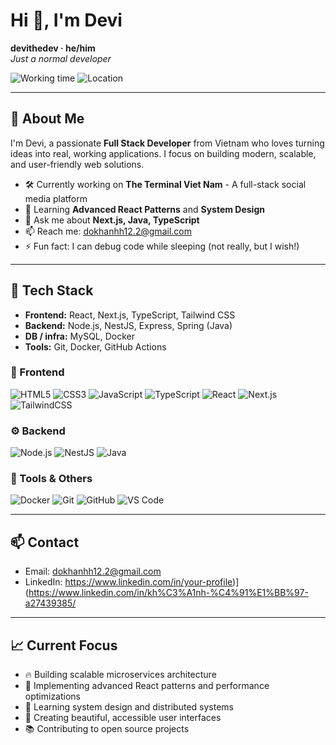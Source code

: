<!-- Header / Hero -->
<h1 align="left">Hi 👋, I'm Devi</h1>
<p align="left">
  <strong>devithedev · he/him</strong><br>
  <em>Just a normal developer</em>
</p>

<!-- Small badges row -->
<p>
  <img alt="Working time" src="https://img.shields.io/badge/Working%20time-Active-brightgreen" />
  <img alt="Location" src="https://img.shields.io/badge/Location-Viet%20Nam-blue" />
</p>

---

## 🚀 About Me
I'm Devi, a passionate **Full Stack Developer** from Vietnam who loves turning ideas into real, working applications.
I focus on building modern, scalable, and user-friendly web solutions.

- 🛠 Currently working on **The Terminal Viet Nam** - A full-stack social media platform  
- 🌱 Learning **Advanced React Patterns** and **System Design**  
- 💬 Ask me about **Next.js, Java, TypeScript**
- 📫 Reach me: <a href="mailto:dokhanhh12.2@gmail.com">dokhanhh12.2@gmail.com</a>  
- ⚡ Fun fact: I can debug code while sleeping (not really, but I wish!)

---

## 🧰 Tech Stack
- **Frontend:** React, Next.js, TypeScript, Tailwind CSS  
- **Backend:** Node.js, NestJS, Express, Spring (Java)  
- **DB / infra:** MySQL, Docker 
- **Tools:** Git, Docker, GitHub Actions

<!-- Tech icons (emoji or shields) -->

### 🎨 Frontend
<p>
  <img alt="HTML5" src="https://img.shields.io/badge/HTML5-E34F26?logo=html5&logoColor=white"/>
  <img alt="CSS3" src="https://img.shields.io/badge/CSS3-1572B6?logo=css3&logoColor=white"/>
  <img alt="JavaScript" src="https://img.shields.io/badge/JavaScript-F7DF1E?logo=javascript&logoColor=black"/>
  <img alt="TypeScript" src="https://img.shields.io/badge/TypeScript-3178C6?logo=typescript&logoColor=white"/>
  <img alt="React" src="https://img.shields.io/badge/React-20232A?logo=react&logoColor=61DAFB"/>
  <img alt="Next.js" src="https://img.shields.io/badge/Next.js-000000?logo=nextdotjs&logoColor=white"/>
  <img alt="TailwindCSS" src="https://img.shields.io/badge/TailwindCSS-38B2AC?logo=tailwindcss&logoColor=white"/>
</p>

### ⚙️ Backend
<p>
  <img alt="Node.js" src="https://img.shields.io/badge/Node.js-339933?logo=node.js&logoColor=white"/>
  <img alt="NestJS" src="https://img.shields.io/badge/NestJS-E0234E?logo=nestjs&logoColor=white"/>
  <img alt="Java" src="https://img.shields.io/badge/Java-007396?logo=java&logoColor=white"/>
</p>

### 🧰 Tools & Others
<p>
  <img alt="Docker" src="https://img.shields.io/badge/Docker-2496ED?logo=docker&logoColor=white"/>
  <img alt="Git" src="https://img.shields.io/badge/Git-F05032?logo=git&logoColor=white"/>
  <img alt="GitHub" src="https://img.shields.io/badge/GitHub-181717?logo=github&logoColor=white"/>
  <img alt="VS Code" src="https://img.shields.io/badge/VS%20Code-007ACC?logo=visualstudiocode&logoColor=white"/>
</p>


---

## 📫 Contact 
- Email: <a href="mailto:dokhanhh12.2@gmail.com">dokhanhh12.2@gmail.com</a>  
- LinkedIn: https://www.linkedin.com/in/your-profile)](https://www.linkedin.com/in/kh%C3%A1nh-%C4%91%E1%BB%97-a27439385/

---

## 📈 Current Focus
- 🔥 Building scalable microservices architecture
- 🎯 Implementing advanced React patterns and performance optimizations
- 🧠 Learning system design and distributed systems
- 🎨 Creating beautiful, accessible user interfaces
- 📚 Contributing to open source projects
